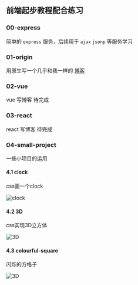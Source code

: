 ## 前端起步教程配合练习

### 00-express
简单的 `express` 服务，后续用于 `ajax` `jsonp` 等服务学习

### 01-origin
用原生写一个几乎和我一样的 [博客](http://www.liuweibo.cn)
### 02-vue
vue 写博客 待完成
### 03-react
react 写博客 待完成
### 04-small-project
一些小项目的运用
#### 4.1 clock
css画一个clock

![clock](http://weibozzz.gitee.io/some-imgs/project-gif/clock.gif)
#### 4.2 3D
css实现3D立方体

![3D](http://weibozzz.gitee.io/some-imgs/project-gif/3d-cube.gif)
#### 4.3 colourful-square
闪烁的方格子

![3D](http://weibozzz.gitee.io/some-imgs/project-gif/colorsfulRect.gif)

